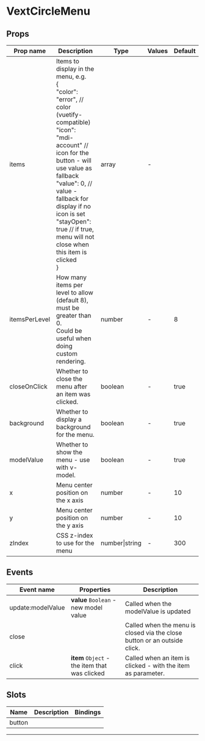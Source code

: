 # VextCircleMenu

## Props

| Prop name     | Description                                                                                                                                                                                                                                                                                                                            | Type           | Values | Default |
| ------------- | -------------------------------------------------------------------------------------------------------------------------------------------------------------------------------------------------------------------------------------------------------------------------------------------------------------------------------------- | -------------- | ------ | ------- |
| items         | Items to display in the menu, e.g.<br/>{<br/> "color": "error", // color (vuetify- compatible)<br/> "icon": "mdi-account" // icon for the button - will use value as fallback<br/> "value": 0, // value - fallback for display if no icon is set<br/> "stayOpen": true // if true, menu will not close when this item is clicked<br/>} | array          | -      |         |
| itemsPerLevel | How many items per level to allow (default 8), must be greater than 0.<br/>Could be useful when doing custom rendering.                                                                                                                                                                                                                | number         | -      | 8       |
| closeOnClick  | Whether to close the menu after an item was clicked.                                                                                                                                                                                                                                                                                   | boolean        | -      | true    |
| background    | Whether to display a background for the menu.                                                                                                                                                                                                                                                                                          | boolean        | -      | true    |
| modelValue    | Whether to show the menu - use with v-model.                                                                                                                                                                                                                                                                                           | boolean        | -      | true    |
| x             | Menu center position on the x axis                                                                                                                                                                                                                                                                                                     | number         | -      | 10      |
| y             | Menu center position on the y axis                                                                                                                                                                                                                                                                                                     | number         | -      | 10      |
| zIndex        | CSS z-index to use for the menu                                                                                                                                                                                                                                                                                                        | number\|string | -      | 300     |

## Events

| Event name        | Properties                                    | Description                                                              |
| ----------------- | --------------------------------------------- | ------------------------------------------------------------------------ |
| update:modelValue | **value** `Boolean` - new model value         | Called when the modelValue is updated                                    |
| close             |                                               | Called when the menu is closed via the close button or an outside click. |
| click             | **item** `Object` - the item that was clicked | Called when an item is clicked - with the item as parameter.             |

## Slots

| Name   | Description | Bindings |
| ------ | ----------- | -------- |
| button |             | <br/>    |

---
